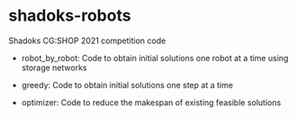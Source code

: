 # shadoks-robots
Shadoks CG:SHOP 2021 competition code

- robot_by_robot: Code to obtain initial solutions one robot at a time using storage networks

- greedy: Code to obtain initial solutions one step at a time

- optimizer: Code to reduce the makespan of existing feasible solutions
